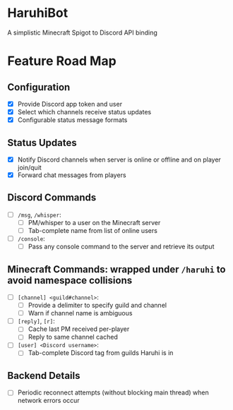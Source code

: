 # HaruhiBot
A simplistic Minecraft Spigot to Discord API binding

# Feature Road Map
## Configuration
- [x] Provide Discord app token and user
- [x] Select which channels receive status updates
- [x] Configurable status message formats

## Status Updates
- [x] Notify Discord channels when server is online or offline and on player join/quit
- [x] Forward chat messages from players

## Discord Commands
- [ ] `/msg`, `/whisper`:
    - [ ] PM/whisper to a user on the Minecraft server
    - [ ] Tab-complete name from list of online users
- [ ] `/console`:
    - [ ] Pass any console command to the server and retrieve its output

## Minecraft Commands: wrapped under `/haruhi` to avoid namespace collisions
- [ ] `[channel] <guild#channel>`:
    - [ ] Provide a delimiter to specify guild and channel
    - [ ] Warn if channel name is ambiguous
- [ ] `[reply]`, `[r]`:
    - [ ] Cache last PM received per-player
    - [ ] Reply to same channel cached
- [ ] `[user] <Discord username>`:
    - [ ] Tab-complete Discord tag from guilds Haruhi is in

## Backend Details
- [ ] Periodic reconnect attempts (without blocking main thread) when network errors occur


